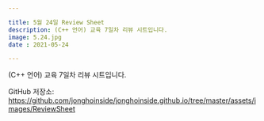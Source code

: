 ```yaml
---

title: 5월 24일 Review Sheet
description: (C++ 언어) 교육 7일차 리뷰 시트입니다.
image: 5.24.jpg
date : 2021-05-24

---
```


(C++ 언어) 교육 7일차 리뷰 시트입니다.

GitHub 저장소: <https://github.com/jonghoinside/jonghoinside.github.io/tree/master/assets/images/ReviewSheet>

